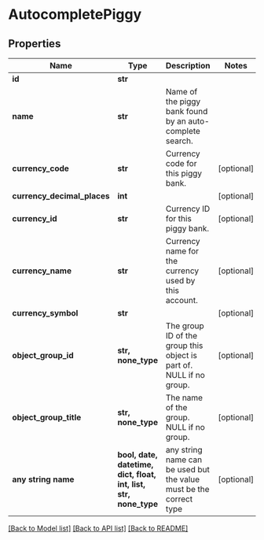 # AutocompletePiggy


## Properties
Name | Type | Description | Notes
------------ | ------------- | ------------- | -------------
**id** | **str** |  | 
**name** | **str** | Name of the piggy bank found by an auto-complete search. | 
**currency_code** | **str** | Currency code for this piggy bank. | [optional] 
**currency_decimal_places** | **int** |  | [optional] 
**currency_id** | **str** | Currency ID for this piggy bank. | [optional] 
**currency_name** | **str** | Currency name for the currency used by this account. | [optional] 
**currency_symbol** | **str** |  | [optional] 
**object_group_id** | **str, none_type** | The group ID of the group this object is part of. NULL if no group. | [optional] 
**object_group_title** | **str, none_type** | The name of the group. NULL if no group. | [optional] 
**any string name** | **bool, date, datetime, dict, float, int, list, str, none_type** | any string name can be used but the value must be the correct type | [optional]

[[Back to Model list]](../README.md#documentation-for-models) [[Back to API list]](../README.md#documentation-for-api-endpoints) [[Back to README]](../README.md)


